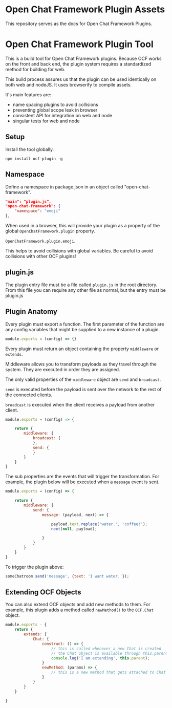 # Open Chat Framework Plugin Assets

This repository serves as the docs for Open Chat Framework Plugins.

# Open Chat Framework Plugin Tool

This is a build tool for Open Chat Framework plugins. Because OCF works
on the front and back end, the plugin system requires a standardized method
for building for web.

This build process assures us that the plugin can be used identically on 
both web and nodeJS. It uses browserify to compile assets.

It's main features are:

- name spacing plugins to avoid collisions
- preventing global scope leak in browser
- consistent API for integration on web and node
- singular tests for web and node

## Setup

Install the tool globally.

```
npm install ocf-plugin -g
```

## Namespace

Define a namespace in package.json in an object called "open-chat-framework".

```json
"main": "plugin.js",
"open-chat-framework": {
    "namespace": "emoji"
},
```

When used in a browser, this will provide your plugin as a property of the
global ```OpenChatFramework.plugin``` property. 

```OpenChatFramework.plugin.emoji```.

This helps to avoid collisions with 
global variables. Be careful to avoid collisions with other OCF plugins!

## plugin.js

The plugin entry file must be a file called ```plugin.js``` in the root directory. 
From this file you can require any other file as normal, but the entry must be
plugin.js

## Plugin Anatomy

Every plugin must export a function. The first parameter of the function are
any config variables that might be supplied to a new instance of a plugin.

```js
module.exports = (config) => {}
```

Every plugin must return an object containing the property ```middleware``` 
or ```extends```.

Middleware allows you to transform payloads as they travel through the system.
They are executed in order they are assigned.

The only valid properties of the ```middleware``` object are ```send``` and
```broadcast```. 

```send``` is executed before the payload is sent over the
network to the rest of the connected clients.

```broadcast``` is executed when the client receives a payload from another 
client.

```js
module.exports = (config) => {

    return {
        middleware: {
            broadcast: {
            },
            send: {
            }
        }
    }
}
```

The sub properties are the events that will trigger the transformation. For 
example, the plugin below will be executed when a ```message``` event is sent.

```js
module.exports = (config) => {

    return {
        middleware: {
            send: {
                message: (payload, next) => {

                    payload.text.replace('water.', 'coffee!');
                    next(null, payload);

                }
            }
        }
    }
}
```

To trigger the plugin above:

```js
someChatroom.send('message', {text: 'I want water.'});
```

## Extending OCF Objects

You can also extend OCF objects and add new methods to them. For example,
this plugin adds a method called ```newMethod()``` to the ```OCF.Chat``` object.

```js
module.exports - {
    return {
        extends: {
            Chat: {
                construct: () => {
                    // this is called whenever a new Chat is created
                    // the Chat object is available through this.parent
                    console.log('I am extending', this.parent);
                }
                newMethod: (params) => {
                    // this is a new method that gets attached to Chat
                }
            }
        }
    }

}
```
